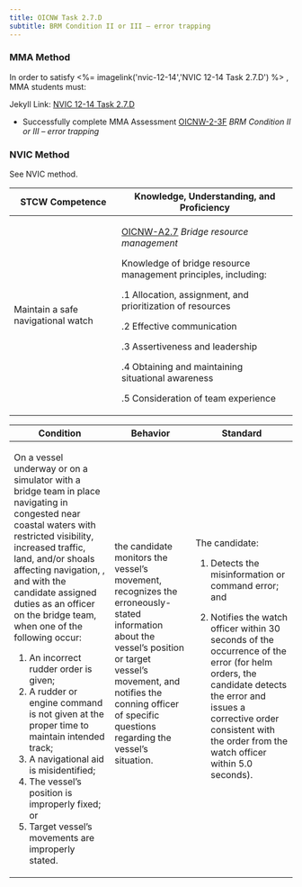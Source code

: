 ```yaml
---
title: OICNW Task 2.7.D 
subtitle: BRM Condition II or III – error trapping
---
```



### MMA Method

In order to satisfy <%= imagelink('nvic-12-14','NVIC 12-14  Task  2.7.D') %> , MMA students must:

Jekyll Link: [NVIC 12-14  Task  2.7.D](/stcw23/assets/images/nvic-12-14.pdf)

* Successfully complete MMA Assessment  [OICNW-2-3F](OICNW-2-3F) *BRM Condition II or III – error trapping*


### NVIC Method

<a onclick="togglevisibility('nvic_methods')" >See NVIC method.</a>

<div id='nvic_methods' class='hide'>

<table>
<thead>
<tr>
<th class='forty'> STCW Competence </th>
<th class='sixty'> Knowledge, Understanding, and Proficiency </th>
</tr>
</thead>




<tbody>
<tr><td markdown='1'>

Maintain a safe navigational watch

</td><td markdown='1'>

[OICNW-A2.7](../../tables/21.html#OICNW-A2.7) *Bridge resource management* 

Knowledge of bridge resource management principles, including: 

.1  Allocation, assignment, and prioritization of resources 

.2  Effective communication 

.3  Assertiveness and leadership 

.4  Obtaining and maintaining situational awareness

.5 Consideration of team experience

</td></tr>


</tbody>
</table>


<table>
<thead>
<tr><th class='twenty'>  Condition </th><th class='twenty'> Behavior </th><th  class='sixty'>Standard </th></tr>
</thead>
<tbody >



<tr><td markdown='1'>

On a vessel underway or on a simulator with a bridge team in place navigating in congested near coastal waters with restricted visibility,  increased traffic, land, and/or shoals affecting navigation, , and with the candidate assigned duties as an officer on the bridge team, when one of the following occur: 

1. An incorrect rudder order is given; 
2. A rudder or engine command is not given at the proper time to maintain intended track; 
3. A navigational aid is misidentified; 
4. The vessel’s position is improperly fixed; or 
5. Target vessel’s movements are improperly stated.

</td><td markdown='1'>

the candidate monitors the vessel’s movement, recognizes the erroneously-stated information about the vessel’s position or target vessel’s movement, and notifies the conning officer of specific questions regarding the vessel’s situation.

<br>

<div class="tooltip">
<span class="tooltiptext">
</span>
</div>


</td><td markdown='1'>

The candidate:

1. Detects the misinformation or command error; and

2. Notifies the watch officer within 30 seconds of the occurrence of the error (for helm orders, the candidate detects the error and issues a corrective order consistent with the order from the watch officer within 5.0 seconds).

</td></tr>
</tbody>
</table>
</div>
